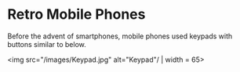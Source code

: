 # Retro Mobile Phones

Before the advent of smartphones, mobile phones used keypads with buttons similar to below.

<img src="/images/Keypad.jpg" alt="Keypad"/ | width = 65>

